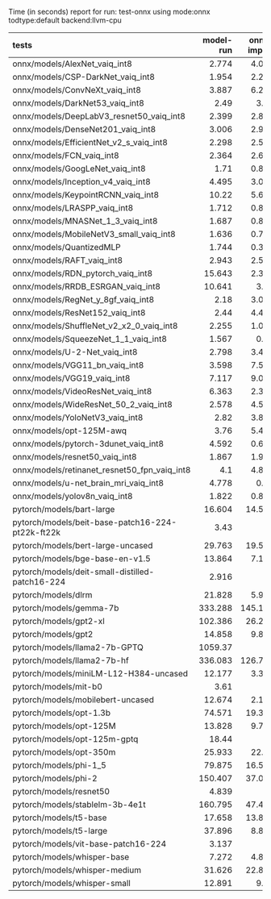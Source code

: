 Time (in seconds) report for run: test-onnx using mode:onnx todtype:default backend:llvm-cpu

| tests                                            |   model-run |   onnx-import |   torch-mlir |   iree-compile |   inference |
|:-------------------------------------------------|------------:|--------------:|-------------:|---------------:|------------:|
| onnx/models/AlexNet_vaiq_int8                    |       2.774 |         4.027 |            0 |          5.208 |       0.547 |
| onnx/models/CSP-DarkNet_vaiq_int8                |       1.954 |         2.259 |            0 |          8.978 |       0.482 |
| onnx/models/ConvNeXt_vaiq_int8                   |       3.887 |         6.219 |            0 |         17.969 |       1.042 |
| onnx/models/DarkNet53_vaiq_int8                  |       2.49  |         3.05  |            0 |          8.233 |       0.624 |
| onnx/models/DeepLabV3_resnet50_vaiq_int8         |       2.399 |         2.839 |            0 |          1.528 |       0     |
| onnx/models/DenseNet201_vaiq_int8                |       3.006 |         2.932 |            0 |         29.183 |       0.413 |
| onnx/models/EfficientNet_v2_s_vaiq_int8          |       2.298 |         2.556 |            0 |         17.509 |       0.379 |
| onnx/models/FCN_vaiq_int8                        |       2.364 |         2.629 |            0 |          1.221 |       0     |
| onnx/models/GoogLeNet_vaiq_int8                  |       1.71  |         0.889 |            0 |          8.91  |       0.202 |
| onnx/models/Inception_v4_vaiq_int8               |       4.495 |         3.007 |            0 |          1.616 |       0     |
| onnx/models/KeypointRCNN_vaiq_int8               |      10.22  |         5.691 |            0 |          1.935 |       0     |
| onnx/models/LRASPP_vaiq_int8                     |       1.712 |         0.863 |            0 |          0.285 |       0     |
| onnx/models/MNASNet_1_3_vaiq_int8                |       1.687 |         0.873 |            0 |          6.609 |       0.181 |
| onnx/models/MobileNetV3_small_vaiq_int8          |       1.636 |         0.786 |            0 |          7.545 |       0.149 |
| onnx/models/QuantizedMLP                         |       1.744 |         0.339 |            0 |          0.949 |       0.086 |
| onnx/models/RAFT_vaiq_int8                       |       2.943 |         2.562 |            0 |          0.233 |       0     |
| onnx/models/RDN_pytorch_vaiq_int8                |      15.643 |         2.354 |            0 |          9.993 |      68.108 |
| onnx/models/RRDB_ESRGAN_vaiq_int8                |      10.641 |         3.95  |            0 |          0.702 |       0     |
| onnx/models/RegNet_y_8gf_vaiq_int8               |       2.18  |         3.041 |            0 |         11.449 |       1.111 |
| onnx/models/ResNet152_vaiq_int8                  |       2.44  |         4.414 |            0 |         15.514 |       0.84  |
| onnx/models/ShuffleNet_v2_x2_0_vaiq_int8         |       2.255 |         1.099 |            0 |          0.451 |       0     |
| onnx/models/SqueezeNet_1_1_vaiq_int8             |       1.567 |         0.49  |            0 |          4.161 |       0.176 |
| onnx/models/U-2-Net_vaiq_int8                    |       2.798 |         3.477 |            0 |          1.428 |       0     |
| onnx/models/VGG11_bn_vaiq_int8                   |       3.598 |         7.515 |            0 |          9.794 |       2.756 |
| onnx/models/VGG19_vaiq_int8                      |       7.117 |         9.056 |            0 |         12.82  |       0.866 |
| onnx/models/VideoResNet_vaiq_int8                |       6.363 |         2.377 |            0 |          1.204 |       0     |
| onnx/models/WideResNet_50_2_vaiq_int8            |       2.578 |         4.522 |            0 |          9.831 |       0.654 |
| onnx/models/YoloNetV3_vaiq_int8                  |       2.82  |         3.822 |            0 |          2.657 |       0     |
| onnx/models/opt-125M-awq                         |       3.76  |         5.437 |            0 |          3.48  |       0     |
| onnx/models/pytorch-3dunet_vaiq_int8             |       4.592 |         0.673 |            0 |          0.303 |       0     |
| onnx/models/resnet50_vaiq_int8                   |       1.867 |         1.992 |            0 |          7.252 |       0.399 |
| onnx/models/retinanet_resnet50_fpn_vaiq_int8     |       4.1   |         4.879 |            0 |          2.763 |       0     |
| onnx/models/u-net_brain_mri_vaiq_int8            |       4.778 |         0.82  |            0 |          4.188 |       4.042 |
| onnx/models/yolov8n_vaiq_int8                    |       1.822 |         0.825 |            0 |          0.301 |       0     |
| pytorch/models/bart-large                        |      16.604 |        14.517 |            0 |         11.387 |       0     |
| pytorch/models/beit-base-patch16-224-pt22k-ft22k |       3.43  |         0     |            0 |          0     |       0     |
| pytorch/models/bert-large-uncased                |      29.763 |        19.539 |            0 |         29.514 |       2.9   |
| pytorch/models/bge-base-en-v1.5                  |      13.864 |         7.195 |            0 |         11.135 |       0.646 |
| pytorch/models/deit-small-distilled-patch16-224  |       2.916 |         0     |            0 |          0     |       0     |
| pytorch/models/dlrm                              |      21.828 |         5.992 |            0 |          0.119 |       0     |
| pytorch/models/gemma-7b                          |     333.288 |       145.139 |            0 |          0.125 |       0     |
| pytorch/models/gpt2-xl                           |     102.386 |        26.202 |            0 |          0.139 |       0     |
| pytorch/models/gpt2                              |      14.858 |         9.889 |            0 |         14.577 |       0.8   |
| pytorch/models/llama2-7b-GPTQ                    |    1059.37  |         0     |            0 |          0     |       0     |
| pytorch/models/llama2-7b-hf                      |     336.083 |       126.768 |            0 |          0.128 |       0     |
| pytorch/models/miniLM-L12-H384-uncased           |      12.177 |         3.364 |            0 |          6.841 |       0.329 |
| pytorch/models/mit-b0                            |       3.61  |         0     |            0 |          0     |       0     |
| pytorch/models/mobilebert-uncased                |      12.674 |         2.103 |            0 |          0.921 |       0     |
| pytorch/models/opt-1.3b                          |      74.571 |        19.385 |            0 |          0.119 |       0     |
| pytorch/models/opt-125M                          |      13.828 |         9.715 |            0 |          6.139 |       0     |
| pytorch/models/opt-125m-gptq                     |      18.44  |         0     |            0 |          0     |       0     |
| pytorch/models/opt-350m                          |      25.933 |        22.72  |            0 |         14.155 |       0     |
| pytorch/models/phi-1_5                           |      79.875 |        16.592 |            0 |          0.121 |       0     |
| pytorch/models/phi-2                             |     150.407 |        37.007 |            0 |          0.196 |       0     |
| pytorch/models/resnet50                          |       4.839 |         0     |            0 |          0     |       0     |
| pytorch/models/stablelm-3b-4e1t                  |     160.795 |        47.466 |            0 |          0.131 |       0     |
| pytorch/models/t5-base                           |      17.658 |        13.872 |            0 |         10.405 |       0     |
| pytorch/models/t5-large                          |      37.896 |         8.857 |            0 |          0.117 |       0     |
| pytorch/models/vit-base-patch16-224              |       3.137 |         0     |            0 |          0     |       0     |
| pytorch/models/whisper-base                      |       7.272 |         4.872 |            0 |          3.236 |       0     |
| pytorch/models/whisper-medium                    |      31.626 |        22.824 |            0 |         14.778 |       0     |
| pytorch/models/whisper-small                     |      12.891 |         9.07  |            0 |          4.713 |       0     |
